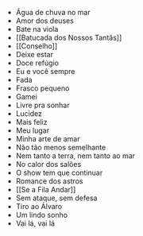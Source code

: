 - Água de chuva no mar
- Amor dos deuses
- Bate na viola
- [[Batucada dos Nossos Tantãs]]
- [[Conselho]]
- Deixe estar
- Doce refúgio
- Eu e você sempre
- Fada
- Frasco pequeno
- Gamei
- Livre pra sonhar
- Lucidez
- Mais feliz
- Meu lugar
- Minha arte de amar
- Não tão menos semelhante
- Nem tanto a terra, nem tanto ao mar
- No calor dos salões
- O show tem que continuar
- Romance dos astros
- [[Se a Fila Andar]]
- Sem ataque, sem defesa
- Tiro ao Álvaro
- Um lindo sonho
- Vai lá, vai lá
